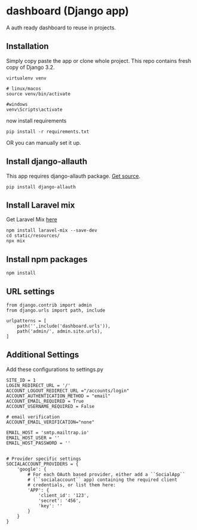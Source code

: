 # dashboard (Django app)
A auth ready dashboard to reuse in projects.

## Installation
Simply copy paste the app or clone whole project. This repo contains fresh copy of Django 3.2.

```
virtualenv venv

# linux/macos
source venv/bin/activate

#windows
venv\Scripts\activate
```
now install requirements
```
pip install -r requirements.txt
```

OR you can manually set it up.
## Install django-allauth
This app requires django-allauth package.
[Get source](https://django-allauth.readthedocs.io/en/latest/installation.html).
```
pip install django-allauth
```
## Install Laravel mix
Get Laravel Mix [here](https://laravel-mix.com/)
```
npm install laravel-mix --save-dev
cd static/resources/
npx mix
```
## Install npm packages
```
npm install
```

## URL settings
```
from django.contrib import admin
from django.urls import path, include

urlpatterns = [
    path('',include('dashboard.urls')),
    path('admin/', admin.site.urls),
]
```
## Additional Settings
Add these configurations to settings.py
```
SITE_ID = 1
LOGIN_REDIRECT_URL = '/'
ACCOUNT_LOGOUT_REDIRECT_URL ="/accounts/login"
ACCOUNT_AUTHENTICATION_METHOD = "email"
ACCOUNT_EMAIL_REQUIRED = True
ACCOUNT_USERNAME_REQUIRED = False

# email verification
ACCOUNT_EMAIL_VERIFICATION="none"

EMAIL_HOST = 'smtp.mailtrap.io'
EMAIL_HOST_USER = ''
EMAIL_HOST_PASSWORD = ''


# Provider specific settings
SOCIALACCOUNT_PROVIDERS = {
    'google': {
        # For each OAuth based provider, either add a ``SocialApp``
        # (``socialaccount`` app) containing the required client
        # credentials, or list them here:
        'APP': {
            'client_id': '123',
            'secret': '456',
            'key': ''
        }
    }
}

```

